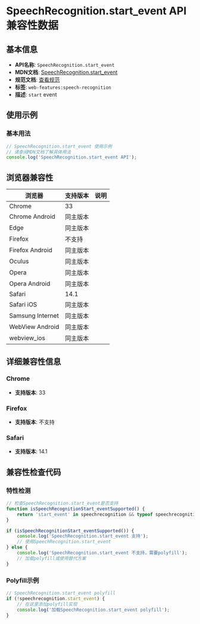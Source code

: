 # SpeechRecognition.start_event API 兼容性数据

## 基本信息

- **API名称**: `SpeechRecognition.start_event`
- **MDN文档**: [SpeechRecognition.start_event](https://developer.mozilla.org/docs/Web/API/SpeechRecognition/start_event)
- **规范文档**: [查看规范](https://webaudio.github.io/web-speech-api/#eventdef-speechrecognition-start,https://webaudio.github.io/web-speech-api/#dom-speechrecognition-onstart)
- **标签**: `web-features:speech-recognition`
- **描述**: `start` event

## 使用示例

### 基本用法

```javascript
// SpeechRecognition.start_event 使用示例
// 请查阅MDN文档了解具体用法
console.log('SpeechRecognition.start_event API');
```

## 浏览器兼容性

| 浏览器 | 支持版本 | 说明 |
|--------|----------|------|
| Chrome | 33 |  |
| Chrome Android | 同主版本 |  |
| Edge | 同主版本 |  |
| Firefox | 不支持 |  |
| Firefox Android | 同主版本 |  |
| Oculus | 同主版本 |  |
| Opera | 同主版本 |  |
| Opera Android | 同主版本 |  |
| Safari | 14.1 |  |
| Safari iOS | 同主版本 |  |
| Samsung Internet | 同主版本 |  |
| WebView Android | 同主版本 |  |
| webview_ios | 同主版本 |  |

## 详细兼容性信息

### Chrome

- **支持版本**: 33

### Firefox

- **支持版本**: 不支持

### Safari

- **支持版本**: 14.1

## 兼容性检查代码

### 特性检测

```javascript
// 检查SpeechRecognition.start_event是否支持
function isSpeechRecognitionStart_eventSupported() {
    return 'start_event' in speechrecognition && typeof speechrecognition.start_event === 'function';
}

if (isSpeechRecognitionStart_eventSupported()) {
    console.log('SpeechRecognition.start_event 支持');
    // 使用SpeechRecognition.start_event
} else {
    console.log('SpeechRecognition.start_event 不支持，需要polyfill');
    // 加载polyfill或使用替代方案
}
```

### Polyfill示例

```javascript
// SpeechRecognition.start_event polyfill
if (!speechrecognition.start_event) {
    // 在这里添加polyfill实现
    console.log('加载SpeechRecognition.start_event polyfill');
}
```

